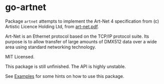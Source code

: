 go-artnet 
=======

Package `artnet` attempts to implement the Art-Net 4 specification from (c) Artistic
Licence Holding Ltd, from [art-net.pdf](http://www.artisticlicence.com/WebSiteMaster/User%20Guides/art-net.pdf).

Art-Net is an Ethernet protocol based on the TCP/IP protocol suite. Its purpose is
to allow transfer of large amounts of DMX512 data over a wide area using standard
networking technology.

MIT Licensed.

This package is still unfinished. The API is highly unstable.

See [Examples](example/) for some hints on how to use this package.